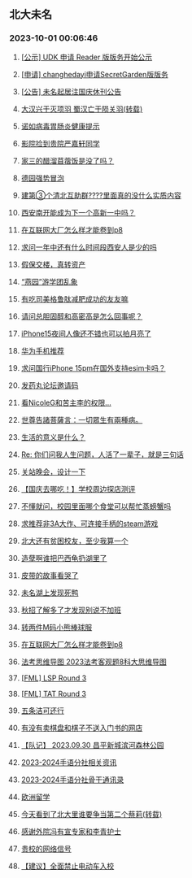 ## 北大未名 
### 2023-10-01 00:06:46

1. [[公示] UDK 申请 Reader 版版务开始公示](https://bbs.pku.edu.cn/v2/post-read.php?bid=665&threadid=18652688)

2. [[申请] changhedayi申请SecretGarden版版务](https://bbs.pku.edu.cn/v2/post-read.php?bid=751&threadid=18650847)

3. [[公告] 未名起居注国庆休刊公告](https://bbs.pku.edu.cn/v2/post-read.php?bid=728&threadid=18657666)

4. [大汉兴于灭项羽 蜀汉亡于陨关羽(转载)](https://bbs.pku.edu.cn/v2/post-read.php?bid=1&threadid=18657063)

5. [诺如病毒胃肠炎健康提示](https://bbs.pku.edu.cn/v2/post-read.php?bid=1431&threadid=18656670)

6. [影院捡到贵院严嘉轩同学](https://bbs.pku.edu.cn/v2/post-read.php?bid=256&threadid=18657646)

7. [家三的醋溜苜蓿饭是没了吗？](https://bbs.pku.edu.cn/v2/post-read.php?bid=1431&threadid=18656749)

8. [德园强势冒泡](https://bbs.pku.edu.cn/v2/post-read.php?bid=138&threadid=18657507)

9. [建第③个清北互助群????里面真的没什么实质内容](https://bbs.pku.edu.cn/v2/post-read.php?bid=104&threadid=18573712)

10. [西安南开能成为下一个高新一中吗？](https://bbs.pku.edu.cn/v2/post-read.php?bid=466&threadid=18320933)

11. [在互联网大厂怎么样才能卷到p8](https://bbs.pku.edu.cn/v2/post-read.php?bid=104&threadid=18657630)

12. [求问一年中还有什么时间段西安人是少的吗](https://bbs.pku.edu.cn/v2/post-read.php?bid=466&threadid=18651842)

13. [假保交楼，真转资产](https://bbs.pku.edu.cn/v2/post-read.php?bid=606&threadid=18657092)

14. [“燕园”游学团乱象](https://bbs.pku.edu.cn/v2/post-read.php?bid=606&threadid=18625649)

15. [有吃司美格鲁肽减肥成功的友友嘛](https://bbs.pku.edu.cn/v2/post-read.php?bid=244&threadid=18652658)

16. [请问总胆固醇和高密高是怎么回事呢？](https://bbs.pku.edu.cn/v2/post-read.php?bid=244&threadid=18657014)

17. [iPhone15夜间人像还不错也可以拍月亮了](https://bbs.pku.edu.cn/v2/post-read.php?bid=488&threadid=18657281)

18. [华为手机推荐](https://bbs.pku.edu.cn/v2/post-read.php?bid=197&threadid=18657314)

19. [求问国行iPhone 15pm在国外支持esim卡吗？](https://bbs.pku.edu.cn/v2/post-read.php?bid=488&threadid=18657376)

20. [发药丸论坛邀请码](https://bbs.pku.edu.cn/v2/post-read.php?bid=209&threadid=18657007)

21. [看NicoleG和苦主李的权限…](https://bbs.pku.edu.cn/v2/post-read.php?bid=338&threadid=18649600)

22. [世尊告諸菩薩言：一切眾生有兩種病。](https://bbs.pku.edu.cn/v2/post-read.php?bid=10&threadid=18657684)

23. [生活的意义是什么？](https://bbs.pku.edu.cn/v2/post-read.php?bid=251&threadid=18216608)

24. [Re: 你们问我人生问题，人活了一辈子，就是三句话](https://bbs.pku.edu.cn/v2/post-read.php?bid=10&threadid=18656614)

25. [关站晚会，设计一下](https://bbs.pku.edu.cn/v2/post-read.php?bid=79&threadid=18583479)

26. [【国庆去哪吃！】学校周边探店测评](https://bbs.pku.edu.cn/v2/post-read.php?bid=90&threadid=18657567)

27. [不懂就问，校园里面哪个食堂可以帮忙蒸螃蟹吗](https://bbs.pku.edu.cn/v2/post-read.php?bid=90&threadid=18657563)

28. [求推荐非3A大作、可连接手柄的steam游戏](https://bbs.pku.edu.cn/v2/post-read.php?bid=49&threadid=18656907)

29. [北大还有贫困校友，至少我算一个](https://bbs.pku.edu.cn/v2/post-read.php?bid=414&threadid=18656090)

30. [造孽啊谁把巴西龟扔湖里了](https://bbs.pku.edu.cn/v2/post-read.php?bid=103&threadid=18657588)

31. [皮带的故事看哭了](https://bbs.pku.edu.cn/v2/post-read.php?bid=414&threadid=18657277)

32. [未名湖上发现死鸭](https://bbs.pku.edu.cn/v2/post-read.php?bid=103&threadid=18657099)

33. [秋招了解多了才发现别说不加班](https://bbs.pku.edu.cn/v2/post-read.php?bid=99&threadid=18657056)

34. [转两件M码小熊棒球服](https://bbs.pku.edu.cn/v2/post-read.php?bid=71&threadid=18657721)

35. [在互联网大厂怎么样才能卷到p8](https://bbs.pku.edu.cn/v2/post-read.php?bid=99&threadid=18657613)

36. [法考思维导图 2023法考客观题8科大思维导图](https://bbs.pku.edu.cn/v2/post-read.php?bid=71&threadid=18489053)

37. [[FML] LSP Round 3](https://bbs.pku.edu.cn/v2/post-read.php?bid=519&threadid=18657073)

38. [[FML] TAT Round 3](https://bbs.pku.edu.cn/v2/post-read.php?bid=519&threadid=18657276)

39. [五条洁可还行](https://bbs.pku.edu.cn/v2/post-read.php?bid=643&threadid=18657621)

40. [有没有卖棋盘和棋子不送入门书的网店](https://bbs.pku.edu.cn/v2/post-read.php?bid=643&threadid=18657620)

41. [【队记】 2023.09.30 昌平新城滨河森林公园](https://bbs.pku.edu.cn/v2/post-read.php?bid=952&threadid=18657637)

42. [2023-2024手语分社相关资讯](https://bbs.pku.edu.cn/v2/post-read.php?bid=696&threadid=18657736)

43. [2023-2024手语分社骨干通讯录](https://bbs.pku.edu.cn/v2/post-read.php?bid=696&threadid=18657744)

44. [欧洲留学](https://bbs.pku.edu.cn/v2/post-read.php?bid=1273&threadid=18647343)

45. [今天看到了北大里谁要争当第二个蔡莉(转载)](https://bbs.pku.edu.cn/v2/post-read.php?bid=690&threadid=18657249)

46. [感谢外院冯有宣专家和李青护士](https://bbs.pku.edu.cn/v2/post-read.php?bid=438&threadid=18657577)

47. [贵校的网络信号](https://bbs.pku.edu.cn/v2/post-read.php?bid=668&threadid=18657032)

48. [【建议】全面禁止电动车入校](https://bbs.pku.edu.cn/v2/post-read.php?bid=438&threadid=18655858)

